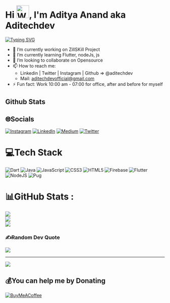 <h1>Hi <img src="https://raw.githubusercontent.com/nixin72/nixin72/master/wave.gif" 
         alt="Waving hand animated gif"
         height=40"
         width="40" />, I'm Aditya Anand aka Aditechdev</h1>

[![Typing SVG](https://readme-typing-svg.herokuapp.com?size=50&duration=3500&center=true&width=1000&height=84&lines=Hello!+World;Mobile+Application+Developer;Emerging+Full+Stack+Developer;Always+Learning+Always+Evolving;Don't+Forget+To+Follow❤️)](https://git.io/typing-svg)

- 🔭 I’m currently working on ZillSKill Project
- 🌱 I’m currently learning Flutter, nodeJs, js
- 👯 I’m looking to collaborate on Opensource 
- 📫 How to reach me: 
  - Linkedin | Twitter | Instagram | Github => @aditechdev
  - Mail: aditechdevofficial@gmail.com
- ⚡ Fun fact: Work 10:00 am - 07:00 for office, after and before for myself
     

## Github Stats
<!--  Github Status  -->

<!-- ![Aditya Anand's GitHub stats](https://github-readme-stats.vercel.app/api?username=aditechdev&show_icons=true&theme=radical) -->

<!--  STREAK  -->
<!-- [![GitHub Streak](https://github-readme-streak-stats.herokuapp.com/?user=aditechdev&theme=dark)](https://git.io/streak-stats) -->
<!--  </br> -->

<!--   ## Let's be social
  <!--  Twitter -->
<!--   <p align="left"> <a href="https://twitter.com/aditechdev" target="_blank"><img src="https://img.shields.io/twitter/follow/aditechdev?logo=twitter&style=for-the-badge" alt="aditechdev" /></a> <a href="https://www.instagram.com/aditechdev/" target="_blank"> <img alt="Twitter URL" src="https://img.shields.io/twitter/url?color=crimson&label=Instagram%20%40aditechdev&logo=Instagram&style=for-the-badge&url=https%3A%2F%2Fwww.instagram.com%2Faditechdev"> </a> <a href="https://www.linkedin.com/in/aditechdev/" target="_blank"><img alt="Twitter URL" src="https://img.shields.io/twitter/url?color=blue&label=Linkedin%20%40aditechdev&logo=Linkedin&style=for-the-badge&url=https%3A%2F%2Fwww.linkedin.com%2Faditechdev"></a></p> --> 
         
         
 
<!-- 
<!-- Github  Profile View -->
<!-- ## Github 
  <p align="left"> <img src="https://komarev.com/ghpvc/?username=aditechdev&label=Profile%20views&color=0e75b6&style=flat" alt="aditechdev" /> <img alt="GitHub followers" src="https://img.shields.io/github/followers/aditechdev?logo=github&style=flat-square"/> </p>
-->
         
<!--
## New
# 💫About Me : -->

## 🌐Socials
[![Instagram](https://img.shields.io/badge/Instagram-%23E4405F.svg?logo=Instagram&logoColor=white)](https://instagram.com/aditechdev) [![LinkedIn](https://img.shields.io/badge/LinkedIn-%230077B5.svg?logo=linkedin&logoColor=white)](https://linkedin.com/in/aditechdev) [![Medium](https://img.shields.io/badge/Medium-12100E?logo=medium&logoColor=white)](https://medium.com/@aditechdev) [![Twitter](https://img.shields.io/badge/Twitter-%231DA1F2.svg?logo=Twitter&logoColor=white)](https://twitter.com/aditechdev) 

# 💻Tech Stack
![Dart](https://img.shields.io/badge/dart-%230175C2.svg?style=for-the-badge&logo=dart&logoColor=white) ![Java](https://img.shields.io/badge/java-%23ED8B00.svg?style=for-the-badge&logo=java&logoColor=white) ![JavaScript](https://img.shields.io/badge/javascript-%23323330.svg?style=for-the-badge&logo=javascript&logoColor=%23F7DF1E) ![CSS3](https://img.shields.io/badge/css3-%231572B6.svg?style=for-the-badge&logo=css3&logoColor=white) ![HTML5](https://img.shields.io/badge/html5-%23E34F26.svg?style=for-the-badge&logo=html5&logoColor=white) ![Firebase](https://img.shields.io/badge/firebase-%23039BE5.svg?style=for-the-badge&logo=firebase) ![Flutter](https://img.shields.io/badge/Flutter-%2302569B.svg?style=for-the-badge&logo=Flutter&logoColor=white) ![NodeJS](https://img.shields.io/badge/node.js-6DA55F?style=for-the-badge&logo=node.js&logoColor=white) ![Pug](https://img.shields.io/badge/Pug-FFF?style=for-the-badge&logo=pug&logoColor=A86454)
# 📊GitHub Stats :
![](https://github-readme-stats.vercel.app/api?username=aditechdev&theme=radical&hide_border=true&include_all_commits=false&count_private=true)<br/>
![](https://github-readme-streak-stats.herokuapp.com/?user=aditechdev&theme=radical&hide_border=true)<br/>
![](https://github-readme-stats.vercel.app/api/top-langs/?username=aditechdev&theme=radical&hide_border=true&include_all_commits=false&count_private=true&layout=compact)

### ✍️Random Dev Quote
![](https://quotes-github-readme.vercel.app/api?type=horizontal&theme=radical)

---
[![](https://visitcount.itsvg.in/api?id=aditechdev&icon=0&color=0)](https://visitcount.itsvg.in)
   ## 💰You can help me by Donating
  [![BuyMeACoffee](https://img.shields.io/badge/Buy%20Me%20a%20Coffee-ffdd00?style=for-the-badge&logo=buy-me-a-coffee&logoColor=black)](https://buymeacoffee.com/aditechdev)  

  

